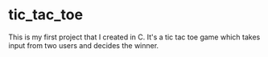 # tic_tac_toe
This is my first project that I created in C. 
It's a tic tac toe game which takes input from two users and decides the winner.
